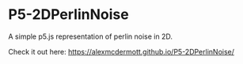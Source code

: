 # P5-2DPerlinNoise
A simple p5.js representation of perlin noise in 2D.

Check it out here: https://alexmcdermott.github.io/P5-2DPerlinNoise/
